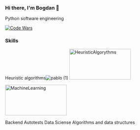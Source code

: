 ### Hi there, I'm Bogdan 👋
Python software engineering

[![Code Wars](https://www.codewars.com/users/socloseeee/badges/large)](https://www.codewars.com/users/socloseeee/)

### Skills
Heuristic algorithms![pablo (1)]()
<a href="https://tqdm.github.io/"><img src="https://user-images.githubusercontent.com/65871712/225752757-dbc87365-85d8-4504-b602-3ccee21a126f.png" alt="HeuristicAlgorythms" width="200" height="100"></a>

<a href="https://tqdm.github.io/"><img src="https://user-images.githubusercontent.com/65871712/225751406-20b48c3c-94a4-4fd1-90e8-fa9b247c01f1.png" alt="MachineLearning" width="200" height="100"></a>

Backend
Autotests
Data Sciense
Algorithms and data structures

